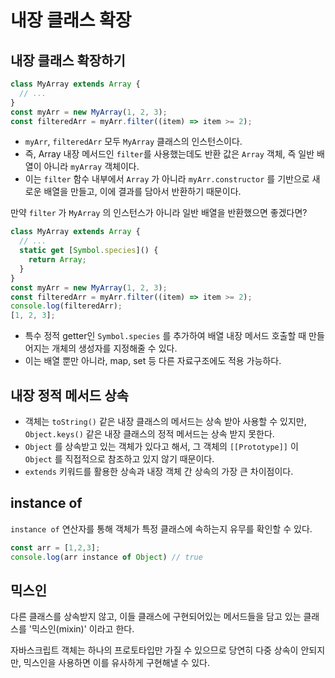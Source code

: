 # 내장 클래스 확장

## 내장 클래스 확장하기

```js
class MyArray extends Array {
  // ...
}
const myArr = new MyArray(1, 2, 3);
const filteredArr = myArr.filter((item) => item >= 2);
```

- `myArr`, `filteredArr` 모두 `MyArray` 클래스의 인스턴스이다.
- 즉, Array 내장 메서드인 `filter`를 사용했는데도 반환 값은 `Array` 객체, 즉 일반 배열이 아니라 `myArray` 객체이다.
- 이는 `filter` 함수 내부에서 `Array` 가 아니라 `myArr.constructor` 를 기반으로 새로운 배열을 만들고, 이에 결과를 담아서 반환하기 때문이다.

만약 `filter` 가 `MyArray` 의 인스턴스가 아니라 일반 배열을 반환했으면 좋겠다면?

```js
class MyArray extends Array {
  // ...
  static get [Symbol.species]() {
    return Array;
  }
}
const myArr = new MyArray(1, 2, 3);
const filteredArr = myArr.filter((item) => item >= 2);
console.log(filteredArr);
[1, 2, 3];
```

- 특수 정적 getter인 `Symbol.species` 를 추가하여 배열 내장 메서드 호출할 때 만들어지는 개체의 생성자를 지정해줄 수 있다.
- 이는 배열 뿐만 아니라, map, set 등 다른 자료구조에도 적용 가능하다.

## 내장 정적 메서드 상속

- 객체는 `toString()` 같은 내장 클래스의 메서드는 상속 받아 사용할 수 있지만, `Object.keys()` 같은 내장 클래스의 정적 메서드는 상속 받지 못한다.
- `Object` 를 상속받고 있는 객체가 있다고 해서, 그 객체의 `[[Prototype]]` 이 `Object` 를 직접적으로 참조하고 있지 않기 때문이다.
- `extends` 키워드를 활용한 상속과 내장 객체 간 상속의 가장 큰 차이점이다.

## instance of

`instance of` 연산자를 통해 객체가 특정 클래스에 속하는지 유무를 확인할 수 있다.

```js
const arr = [1,2,3];
console.log(arr instance of Object) // true
```

## 믹스인

다른 클래스를 상속받지 않고, 이들 클래스에 구현되어있는 메서드들을 담고 있는 클래스를 '믹스인(mixin)' 이라고 한다.

자바스크립트 객체는 하나의 프로토타입만 가질 수 있으므로 당연히 다중 상속이 안되지만, 믹스인을 사용하면 이를 유사하게 구현해낼 수 있다.
